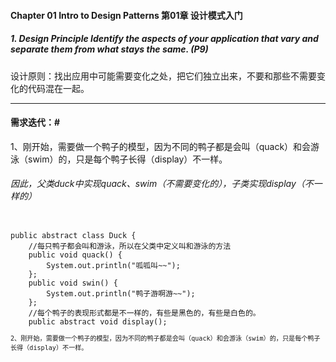 #### Chapter 01 Intro to Design Patterns 第01章 设计模式入门
 
##### 1. Design Principle Identify the aspects of your application that vary and separate them from what stays the same.  (P9)
设计原则：找出应用中可能需要变化之处，把它们独立出来，不要和那些不需要变化的代码混在一起。

---
#### 需求迭代：#
1、刚开始，需要做一个鸭子的模型，因为不同的鸭子都是会叫（quack）和会游泳（swim）的，只是每个鸭子长得（display）不一样。
###### 因此，父类duck中实现quack、swim（不需要变化的），子类实现display（不一样的）

<code>
public abstract class Duck {
	//每只鸭子都会叫和游泳，所以在父类中定义叫和游泳的方法
	public void quack() {
		System.out.println("呱呱叫~~");
	};
	public void swin() {
		System.out.println("鸭子游啊游~~");
	};
	//每个鸭子的表现形式都是不一样的，有些是黑色的，有些是白色的。
	public abstract void display();	
<code>
2、刚开始，需要做一个鸭子的模型，因为不同的鸭子都是会叫（quack）和会游泳（swim）的，只是每个鸭子长得（display）不一样。

